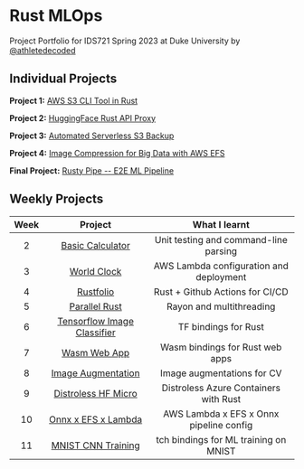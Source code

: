 # Rust MLOps

Project Portfolio for IDS721 Spring 2023 at Duke University by [@athletedecoded](https://github.com/athletedecoded)

## Individual Projects

**Project 1:** [AWS S3 CLI Tool in Rust](https://github.com/athletedecoded/rust-s3-cli)

**Project 2:** [HuggingFace Rust API Proxy](https://github.com/athletedecoded/hf-micro)

**Project 3:** [Automated Serverless S3 Backup](https://github.com/athletedecoded/s3-backup)

**Project 4:** [Image Compression for Big Data with AWS EFS](https://github.com/athletedecoded/img-compress)

**Final Project:** [Rusty Pipe -- E2E ML Pipeline](https://github.com/athletedecoded/rusty-pipe)


## Weekly Projects

| Week  | Project                            | What I learnt                         |
|:---:  |:-------------:                      |:----:                                 |
| 2     | [Basic Calculator](./calculator)   | Unit testing and command-line parsing |
| 3     | [World Clock](./worldclock)   | AWS Lambda configuration and deployment |
| 4     | [Rustfolio](https://github.com/athletedecoded/rustfolio)   | Rust + Github Actions for CI/CD |
| 5     | [Parallel Rust](./parallel)   | Rayon and multithreading |
| 6     | [Tensorflow Image Classifier](./tf-rust)   | TF bindings for Rust |
| 7     | [Wasm Web App](./wasm)   | Wasm bindings for Rust web apps |
| 8     | [Image Augmentation](./img-aug)   | Image augmentations for CV |
| 9     | [Distroless HF Micro](https://github.com/athletedecoded/rustfolio)   | Distroless Azure Containers with Rust |
| 10     | [Onnx x EFS x Lambda](./onnx-aws)   | AWS Lambda x EFS x Onnx pipeline config|
| 11     | [MNIST CNN Training](./ml)   | tch bindings for ML training on MNIST|

